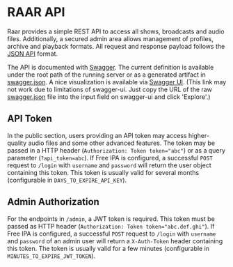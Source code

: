 # RAAR API

Raar provides a simple REST API to access all shows, broadcasts and audio files. Additionally, a secured admin area allows management of profiles, archive and playback formats. All request and response payload follows the [JSON API](http://jsonapi.org) format.

The API is documented with [Swagger](http://swagger.io). The current definition is available under the root path of the running server or as a generated artifact in [swagger.json](swagger.json). A nice visualization is available via [Swagger UI](http://petstore.swagger.io/?baseUrl=https%3A%2F%2Fraw.githubusercontent.com%2Fradiorabe%2Fraar%2Fmaster%2Fdoc%2Fswagger.json). (This link may not work due to limitations of swagger-ui. Just copy the URL of the raw [swagger.json](https://raw.githubusercontent.com/radiorabe/raar/master/doc/swagger.json) file into the input field on swagger-ui and click 'Explore'.)


## API Token

In the public section, users providing an API token may access higher-quality audio files and some other advanced features. The token may be passed in a HTTP header (`Authorization: Token token="abc"`) or as a query parameter (`?api_token=abc`). If Free IPA is configured, a successful `POST` request to `/login` with `username` and `password` will return the user object containing this token. This token is usually valid for several months (configurable in `DAYS_TO_EXPIRE_API_KEY`).

## Admin Authorization

For the endpoints in `/admin`, a JWT token is required. This token must be passed as HTTP header (`Authorization: Token token="abc.def.ghi"`). If Free IPA is configured, a successful `POST` request to `/login` with `username` and `password` of an admin user will return a `X-Auth-Token` header containing this token. The token is usually valid for a few minutes (configurable in `MINUTES_TO_EXPIRE_JWT_TOKEN`).
